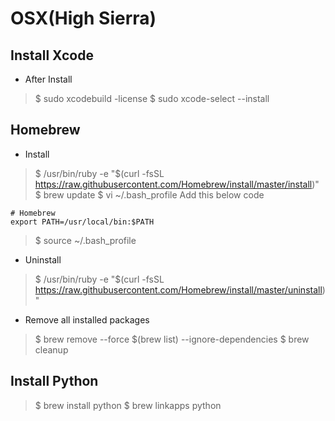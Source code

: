 # OSX(High Sierra)

## Install Xcode
- After Install
> $ sudo xcodebuild -license
> $ sudo xcode-select --install

## Homebrew
- Install
> $ /usr/bin/ruby -e "$(curl -fsSL https://raw.githubusercontent.com/Homebrew/install/master/install)"
> $ brew update
> $ vi ~/.bash_profile
Add this below code
```
# Homebrew
export PATH=/usr/local/bin:$PATH
```
> $ source ~/.bash_profile

- Uninstall
> $ /usr/bin/ruby -e "$(curl -fsSL https://raw.githubusercontent.com/Homebrew/install/master/uninstall)"

- Remove all installed packages
> $ brew remove --force $(brew list) --ignore-dependencies
> $ brew cleanup

## Install Python
> $ brew install python
> $ brew linkapps python
